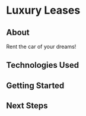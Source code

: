 # Luxury Leases

## About
Rent the car of your dreams!


## Technologies Used

## Getting Started 

## Next Steps